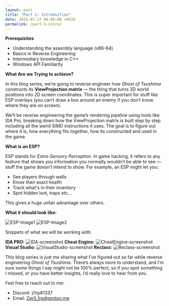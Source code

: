 ```yaml
---
layout: post
title: "Part 1: Introduction"
date: 2025-07-17 00:00:00 +0530
permalink: /part-1-intro/
---
```


**Prerequisites**
- Understanding the assembly language (x86-64)
- Basics in Reverse Engineering
- Intermediary knowledge in C++ 
- Windows API Familiarity

**What Are we Trying to achieve?**

In this blog series, we’re going to reverse engineer how _Ghost of Tsushima_ constructs its **ViewProjection matrix** — the thing that turns 3D world positions into 2D screen coordinates. This is super important for stuff like ESP overlays (you can’t draw a box around an enemy if you don’t know where they are on screen).

We’ll be reverse engineering the game’s rendering pipeline using tools like IDA Pro, breaking down how the ViewProjection matrix is built step by step including all the weird SIMD instructions it uses. The goal is to figure out where it is, how everything fits together, how its constructed and used in the game.

**What is an ESP?**

ESP stands for _Extra-Sensory Perception_. In game hacking, it refers to any feature that shows you information you normally wouldn’t be able to see — stuff the game doesn’t intend to show.
For example, an ESP might let you:
- See players through walls
- Know their exact health
- Track what's in their inventory
- Spot hidden loot, traps etc...

This gives a huge unfair advantage over others.

**What it should look like:**

![ESP-Image1](/ViewProj-Blog/assets/images/GotEsp-1)
![ESP-Image2](/ViewProj-Blog/assets/images/GotEsp-2)

Snippets of what we will be working with:

**IDA PRO:**
![IDA-screenshot](/ViewProj-Blog/assets/images/ida-view)
**Cheat Engine:**
![CheatEngine-screenshot](/ViewProj-Blog/assets/images/CheatEngine-view)
**Visual Studio:**
![VisualStudio-screenshot](/ViewProj-Blog/assets/images/VisualStudio-view)
**Reclass:**
![Reclass-screenshot](/ViewProj-Blog/assets/images/Reclass-view)

This blog series is just me sharing what I’ve figured out so far while reverse engineering _Ghost of Tsushima_. There’s always more to understand, and I’m sure some things I say might not be 100% perfect, so if you spot something I missed, or you have better insights, I’d really love to hear from you.

Feel free to reach out to me:
- Discord: z1rp#1337
- Email: Zer0_1rp@proton.me     

